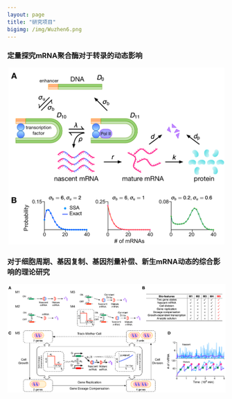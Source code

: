 ```yaml
---
layout: page
title: "研究项目"
bigimg: /img/Wuzhen6.png
---
```

### 定量探究mRNA聚合酶对于转录的动态影响
<p align="center">
  <img src="/img/polymerase.png" alt="polymerase" width="500"/>
</p>

### 对于细胞周期、基因复制、基因剂量补偿、新生mRNA动态的综合影响的理论研究
<p align="center">
  <img src="/img/full.png" alt="full" width="1000"/>
</p>
